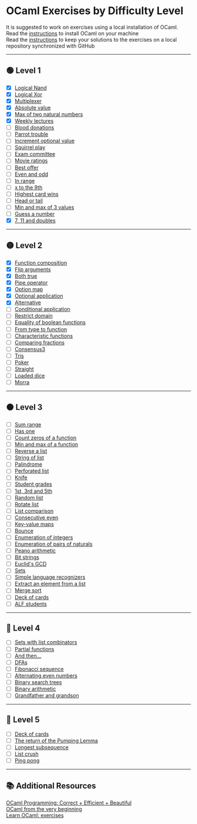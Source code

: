 # OCaml Exercises by Difficulty Level

It is suggested to work on exercises using a local installation of OCaml.  
Read the [instructions](tutorials/install-ocaml.md) to install OCaml on your machine  
Read the [instructions](tutorials/setup-git.md) to keep your solutions to the exercises on a local repository synchronized with GitHub  

---

## 🟢 Level 1

- [x] [Logical Nand](1/nand/README.md)  
- [x] [Logical Xor](1/xor/README.md)  
- [x] [Multiplexer](1/mux/README.md)  
- [x] [Absolute value](1/absolute-value/README.md)  
- [x] [Max of two natural numbers](1/maxnat/README.md)  
- [x] [Weekly lectures](1/weekly-lectures/README.md)  
- [ ] [Blood donations](1/blood-donations/README.md)  
- [ ] [Parrot trouble](1/parrot-trouble/README.md)  
- [ ] [Increment optional value](1/increment-option/README.md)  
- [ ] [Squirrel play](1/squirrel-play/README.md)  
- [ ] [Exam committee](1/exam-committee/README.md)  
- [ ] [Movie ratings](1/movie-ratings/README.md)  
- [ ] [Best offer](1/best-offer/README.md)  
- [ ] [Even and odd](1/even-odd/README.md)  
- [ ] [In range](1/in-range/README.md)  
- [ ] [x to the 9th](1/exp9/README.md)  
- [ ] [Highest card wins](1/highest-card-wins/README.md)  
- [ ] [Head or tail](1/head-or-tail/README.md)  
- [ ] [Min and max of 3 values](1/minmax3/README.md)  
- [ ] [Guess a number](1/guess5/README.md)  
- [x] [7, 11 and doubles](1/7-11-doubles/README.md)  

---

## 🟡 Level 2

- [x] [Function composition](2/compose/README.md)  
- [x] [Flip arguments](2/flip-curry/README.md)  
- [x] [Both true](2/both-true/README.md)  
- [x] [Pipe operator](2/pipeline/README.md)  
- [x] [Option map](2/option-map/README.md)  
- [x] [Optional application](2/option-seq/README.md)  
- [x] [Alternative](2/alternative/README.md)  
- [ ] [Conditional application](2/apply-if/README.md)  
- [ ] [Restrict domain](2/restrict-dom/README.md)  
- [ ] [Equality of boolean functions](2/eqboolbool/README.md)  
- [ ] [From type to function](2/fun-of-type/README.md)  
- [ ] [Characteristic functions](2/characteristic-fun/README.md)  
- [ ] [Comparing fractions](2/fractions/README.md)  
- [ ] [Consensus3](2/consensus3/README.md)  
- [ ] [Tris](2/tris/README.md)  
- [ ] [Poker](2/poker/README.md)  
- [ ] [Straight](2/straight/README.md)  
- [ ] [Loaded dice](2/loaded-dice/README.md)  
- [ ] [Morra](2/morra/README.md)  

---

## 🟠 Level 3

- [ ] [Sum range](3/sumrange/README.md)  
- [ ] [Has one](3/has-one/README.md)  
- [ ] [Count zeros of a function](3/countzero/README.md)  
- [ ] [Min and max of a function](3/minmaxfun/README.md)  
- [ ] [Reverse a list](3/rev-list/README.md)  
- [ ] [String of list](3/string-of-list/README.md)  
- [ ] [Palindrome](3/palindrome/README.md)  
- [ ] [Perforated list](3/perforated/README.md)  
- [ ] [Knife](3/knife/README.md)  
- [ ] [Student grades](3/cumlaude/README.md)  
- [ ] [1st, 3rd and 5th](3/first-third-fifth/README.md)  
- [ ] [Random list](3/rnd-list/README.md)  
- [ ] [Rotate list](3/rotate-list/README.md)  
- [ ] [List comparison](3/compare-list/README.md)  
- [ ] [Consecutive even](3/consecutive-even/README.md)  
- [ ] [Key-value maps](3/keyval/README.md)  
- [ ] [Bounce](3/bounce/README.md)  
- [ ] [Enumeration of integers](3/enum-int/README.md)  
- [ ] [Enumeration of pairs of naturals](3/enum-nat-nat/README.md)  
- [ ] [Peano arithmetic](3/peano/README.md)  
- [ ] [Bit strings](3/bitstrings/README.md)  
- [ ] [Euclid's GCD](3/euclid-gcd/README.md)  
- [ ] [Sets](3/set/README.md)  
- [ ] [Simple language recognizers](3/lang-recognizers/README.md)  
- [ ] [Extract an element from a list](3/extract/README.md)  
- [ ] [Merge sort](3/mergesort/README.md)  
- [ ] [Deck of cards](3/deck-of-cards/README.md)  
- [ ] [ALF students](3/alf-students/README.md)  

---

## 🔵 Level 4

- [ ] [Sets with list combinators](4/set-fold/README.md)  
- [ ] [Partial functions](4/partial-functions/README.md)  
- [ ] [And then...](4/and-then/README.md)  
- [ ] [DFAs](4/dfa/README.md)  
- [ ] [Fibonacci sequence](4/fibonacci-seq/README.md)  
- [ ] [Alternating even numbers](4/alt-even/README.md)  
- [ ] [Binary search trees](4/binary-search-tree/README.md)  
- [ ] [Binary arithmetic](4/binary-arithmetic/README.md)  
- [ ] [Grandfather and grandson](4/grandfather-grandson/README.md)  

---

## 🔴 Level 5

- [ ] [Deck of cards](5/deck-of-cards/README.md)  
- [ ] [The return of the Pumping Lemma](5/pumping-lemma/README.md)  
- [ ] [Longest subsequence](5/longsub/README.md)  
- [ ] [List crush](5/list-crush/README.md)  
- [ ] [Ping pong](5/ping-pong/README.md)  

---

## 📚 Additional Resources

[OCaml Programming: Correct + Efficient + Beautiful](https://cs3110.github.io/textbook/cover.html)  
[OCaml from the very beginning](http://ocaml-book.com/)  
[Learn OCaml: exercises](https://ocaml-sf.org/learn-ocaml-public/index.html#activity=exercises)  
